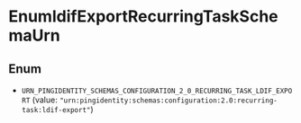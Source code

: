 

# EnumldifExportRecurringTaskSchemaUrn

## Enum


* `URN_PINGIDENTITY_SCHEMAS_CONFIGURATION_2_0_RECURRING_TASK_LDIF_EXPORT` (value: `"urn:pingidentity:schemas:configuration:2.0:recurring-task:ldif-export"`)



